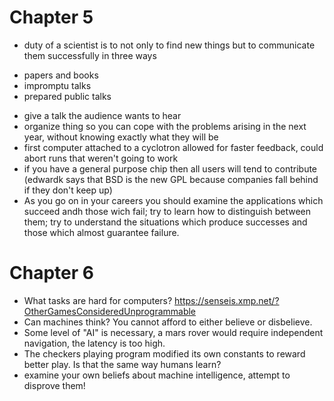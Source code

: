 # Chapter 5
* duty of a scientist is to not only to find new things but to communicate them successfully in three ways
 - papers and books
 - impromptu talks
 - prepared public talks
* give a talk the audience wants to hear
* organize thing so you can cope with the problems arising in the next year, without knowing exactly what they will be
* first computer attached to a cyclotron allowed for faster feedback, could abort runs that weren't going to work
* if you have a general purpose chip then all users will tend to contribute
  (edwardk says that BSD is the new GPL because companies fall behind if they don't keep up)
* As you go on in your careers you should examine the applications which succeed andh those wich fail; try to learn how to distinguish between them; try to understand the situations which produce successes and those which almost guarantee failure.

# Chapter 6
* What tasks are hard for computers? https://senseis.xmp.net/?OtherGamesConsideredUnprogrammable
* Can machines think? You cannot afford to either believe or disbelieve.
* Some level of "AI" is necessary, a mars rover would require independent navigation, the latency is too high.
* The checkers playing program modified its own constants to reward better play. Is that the same way humans learn?
* examine your own beliefs about machine intelligence, attempt to disprove them!
